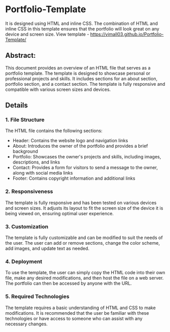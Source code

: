 
# Portfolio-Template 
It is designed using HTML and inline CSS. The combination of HTML and inline CSS in this template ensures that the portfolio will look great on any device and screen size. View template - https://vimall03.github.io/Portfolio-Template/
## Abstract:

This document provides an overview of an HTML file that serves as a portfolio template. The template is designed to showcase personal or professional projects and skills. It includes sections for an about section, portfolio section, and a contact section. The template is fully responsive and compatible with various screen sizes and devices.









## Details

### 1. File Structure

The HTML file contains the following sections:

- Header: Contains the website logo and navigation links
- About: Introduces the owner of the portfolio and provides a brief background
- Portfolio: Showcases the owner's projects and skills, including images, descriptions, and links
- Contact: Provides a form for visitors to send a message to the owner, along with social media links
- Footer: Contains copyright information and additional links

### 2. Responsiveness

The template is fully responsive and has been tested on various devices and screen sizes. It adjusts its layout to fit the screen size of the device it is being viewed on, ensuring optimal user experience.

### 3. Customization

The template is fully customizable and can be modified to suit the needs of the user. The user can add or remove sections, change the color scheme, add images, and update text as needed.

### 4. Deployment

To use the template, the user can simply copy the HTML code into their own file, make any desired modifications, and then host the file on a web server. The portfolio can then be accessed by anyone with the URL.

### 5. Required Technologies

The template requires a basic understanding of HTML and CSS to make modifications. It is recommended that the user be familiar with these technologies or have access to someone who can assist with any necessary changes.


